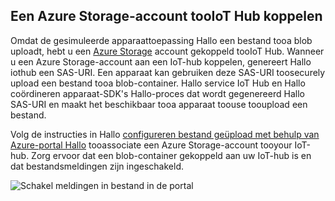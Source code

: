 ## <a name="associate-an-azure-storage-account-tooiot-hub"></a>Een Azure Storage-account tooIoT Hub koppelen

Omdat de gesimuleerde apparaattoepassing Hallo een bestand tooa blob uploadt, hebt u een [Azure Storage](../articles/storage/common/storage-create-storage-account.md#create-a-storage-account) account gekoppeld tooIoT Hub. Wanneer u een Azure Storage-account aan een IoT-hub koppelen, genereert Hallo iothub een SAS-URI. Een apparaat kan gebruiken deze SAS-URI toosecurely upload een bestand tooa blob-container. Hallo service IoT Hub en Hallo coördineren apparaat-SDK's Hallo-proces dat wordt gegenereerd Hallo SAS-URI en maakt het beschikbaar tooa apparaat toouse tooupload een bestand.

Volg de instructies in Hallo [configureren bestand geüpload met behulp van Azure-portal Hallo](../articles/iot-hub/iot-hub-configure-file-upload.md) tooassociate een Azure Storage-account tooyour IoT-hub. Zorg ervoor dat een blob-container gekoppeld aan uw IoT-hub is en dat bestandsmeldingen zijn ingeschakeld.

![Schakel meldingen in bestand in de portal](media/iot-hub-associate-storage/enable-file-notifications.png)
